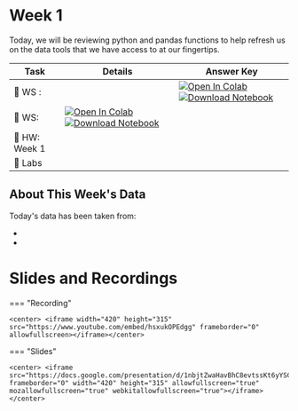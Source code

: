 # Week 1



<!-- Todo add slides -->

<!--[![Download Notebook](https://files.christianfjung.com/buttons/googleSlides.svg)](Link Here)-->



Today, we will be reviewing python and pandas functions to help refresh us on the data tools that we have access to at our fingertips. 

<!-- Comment Out Answer Key -->

| **Task**                    | Details                                                      | Answer Key                                                   |
| --------------------------- | ------------------------------------------------------------ | ------------------------------------------------------------ |
| :school: WS :               |                                                              | [![Open In Colab](https://colab.research.google.com/assets/colab-badge.svg)](https://colab.research.google.com/github/christianfjung/Node-Pro/blob/master/content/week1/BabyNames.ipynb)  [![Download Notebook](https://files.christianfjung.com/buttons/DownloadIpynb.svg)](/week1/BabyNames.ipynb) |
| :school: WS:                | [![Open In Colab](https://colab.research.google.com/assets/colab-badge.svg)](https://colab.research.google.com/github/christianfjung/Node-Pro/blob/master/content/week1/Terrorism.ipynb) [![Download Notebook](https://files.christianfjung.com/buttons/DownloadIpynb.svg)](/week1/Terrorism.ipynb) |                                                              |
| :school_satchel: HW: Week 1 |                                                              |                                                              |
| :microscope: ​Labs           |                                                              |                                                              |




## About This Week's  Data

Today's data has been taken from:

* 
* 





# Slides and Recordings

=== "Recording"

    <center> <iframe width="420" height="315" src="https://www.youtube.com/embed/hsxukOPEdgg" frameborder="0" allowfullscreen></iframe></center>

=== "Slides"

    <center> <iframe src="https://docs.google.com/presentation/d/1nbjtZwaHavBhC8evtssKt6yYSCSuGK8WotliftXKbDY/embed" frameborder="0" width="420" height="315" allowfullscreen="true" mozallowfullscreen="true" webkitallowfullscreen="true"></iframe> </center>

